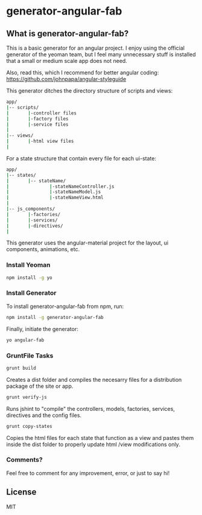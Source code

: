 # generator-angular-fab

## What is generator-angular-fab?

This is a basic generator for an angular project.
I enjoy using the official generator of the yeoman team, but I feel many unnecessary stuff is installed that a small or medium scale app does not need.

Also, read this, which I recommend for better angular coding: https://github.com/johnpapa/angular-styleguide

This generator ditches the directory structure of scripts and views:

```bash
app/
|-- scripts/
|		|-controller files
|		|-factory files
|		|-service files
|
|-- views/
|		|-html view files
|
```

For a state structure that contain every file for each ui-state:

```bash
app/
|-- states/
|		|-- stateName/
|				|-stateNameController.js
|				|-stateNameModel.js
|				|-stateNameView.html
|
|-- js_components/
|		|-factories/
|		|-services/
|		|-directives/
|
```

This generator uses the angular-material project for the layout, ui components, animations, etc.

### Install Yeoman

```bash
npm install -g yo
```

### Install Generator

To install generator-angular-fab from npm, run:

```bash
npm install -g generator-angular-fab
```

Finally, initiate the generator:

```bash
yo angular-fab
```

### GruntFile Tasks

```bash
grunt build
```
Creates a dist folder and compiles the necesarry files for a distribution package of the site or app.

```bash
grunt verify-js
```
Runs jshint to "compile" the controllers, models, factories, services, directives and the config files.

```bash
grunt copy-states
```
Copies the html files for each state that function as a view and pastes them inside the dist folder to properly update html /view modifications only.


### Comments?

Feel free to comment for any improvement, error, or just to say hi!


## License

MIT
